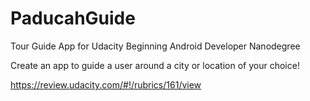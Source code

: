 # PaducahGuide
Tour Guide App for Udacity Beginning Android Developer Nanodegree

Create an app to guide a user around a city or location of your choice!

https://review.udacity.com/#!/rubrics/161/view
